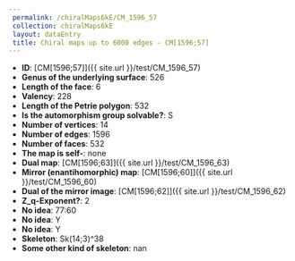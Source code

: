 ```yaml
--- 
 permalink: /chiralMaps6kE/CM_1596_57 
 collection: chiralMaps6kE
 layout: dataEntry
 title: Chiral maps up to 6000 edges - CM[1596;57]
---
```


- **ID**: [CM[1596;57]]({{ site.url }}/test/CM_1596_57)
- **Genus of the underlying surface**: 526
- **Length of the face**: 6
- **Valency**: 228
- **Length of the Petrie polygon**: 532
- **Is the automorphism group solvable?**: S
- **Number of vertices**: 14
- **Number of edges**: 1596
- **Number of faces**: 532
- **The map is self-**: none
- **Dual map**: [CM[1596;63]]({{ site.url }}/test/CM_1596_63)
- **Mirror (enantihomorphic) map**: [CM[1596;60]]({{ site.url }}/test/CM_1596_60)
- **Dual of the mirror image**: [CM[1596;62]]({{ site.url }}/test/CM_1596_62)
- **Z_q-Exponent?**: 2
- **No idea**:  77:60
- **No idea**: Y
- **No idea**: Y
- **Skeleton**: Sk(14;3)^38
- **Some other kind of skeleton**: nan
